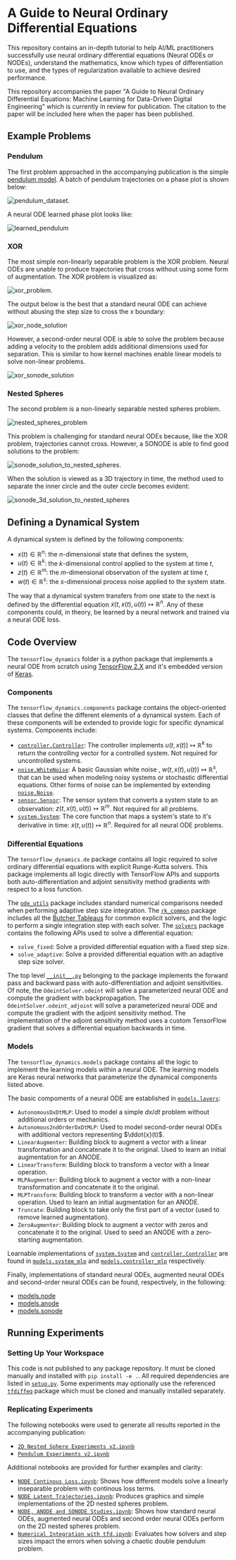 # A Guide to Neural Ordinary Differential Equations

This repository contains an in-depth tutorial to help AI/ML practitioners
successfully use neural ordinary differential equations (Neural ODEs or NODEs),
understand the mathematics, know which types of differentiation to use, and
the types of regularization available to achieve desired performance.

This repository accompanies the paper "A Guide to Neural Ordinary Differential
Equations: Machine Learning for Data-Driven Digital Engineering" which is
currently in review for publication. The citation to the paper will be included
here when the paper has been published.

## Example Problems

### Pendulum

The first problem approached in the accompanying publication is the simple
[pendulum model](example_systems/pendulum/pendulum_system.py). A batch of
pendulum trajectories on a phase plot is shown below:

![pendulum_dataset](docs/pendulum_many_traj_phase_plot.png).

A neural ODE learned phase plot looks like:

![learned_pendulum](docs/learned_pendulum_dynamics.png)

### XOR

The most simple non-linearly separable problem is the XOR problem. Neural ODEs
are unable to produce trajectories that cross without using some form of
augmentation. The XOR problem is visualized as:

![xor_problem](docs/xor_problem.png).

The output below is the best that a standard neural ODE can achieve without
abusing the step size to cross the x boundary:

![xor_node_solution](docs/xor_node.png)

However, a second-order neural ODE is able to solve the problem because
adding a velocity to the problem adds additional dimensions used for
separation. This is similar to how kernel machines enable linear models
to solve non-linear problems.

![xor_sonode_solution](docs/xor_sonode.png)

### Nested Spheres

The second problem is a non-linearly separable nested spheres problem.

![nested_spheres_problem](docs/nonlinear_sep_problem.png)

This problem is challenging for standard neural ODEs because, like the
XOR problem, trajectories cannot cross. However, a SONODE is able to find
good solutions to the problem:

![sonode_solution_to_nested_spheres](docs/nonlinear_sep_sonode_line_solution.png).

When the solution is viewed as a 3D trajectory in time, the method used to
separate the inner circle and the outer circle becomes evident:

![sonode_3d_solution_to_nested_spheres](docs/nonlinear_sep_sonode_3d_solution.png)


## Defining a Dynamical System

A dynamical system is defined by the following components:
- $x(t) \in \mathbb{R}^n$: the $n$-dimensional state that defines the system,
- $u(t) \in \mathbb{R}^k$: the $k$-dimensional control applied to the system at time $t$,
- $z(t) \in \mathbb{R}^m$: the $m$-dimensional observation of the system at time $t$,
- $w(t) \in \mathbb{R}^s$: the $s$-dimensional process noise applied to the system state.

The way that a dynamical system transfers from one state to the next is defined
by the differential equation $\dot{x}(t, x(t), u(t)) \mapsto \mathbb{R}^n$. Any of
these components could, in theory, be learned by a neural network and trained via
a neural ODE loss.

## Code Overview

The `tensorflow_dynamics` folder is a python package that implements a neural ODE
from scratch using [TensorFlow 2.X](https://www.tensorflow.org/) and it's embedded
version of [Keras](https://keras.io/).

### Components

The `tensorflow_dynamics.components` package contains the object-oriented classes
that define the different elements of a dynamical system. Each of these components
will be extended to provide logic for specific dynamical systems. Components include:
- [`controller.Controller`](tensorflow_dynamics/components/controller.py): The controller implements
$u(t, x(t)) \mapsto \mathbb{R}^k$ to return the controlling vector for a controlled system.
Not required for uncontrolled systems.
- [`noise.WhiteNoise`](tensorflow_dynamics/components/noise.py): A basic Gaussian white noise
, $w(t, x(t), u(t)) \mapsto \mathbb{R}^s$, that can be used when modeling noisy systems or stochastic
differential equations. Other forms of noise can be implemented by extending
[`noise.Noise`](tensorflow_dynamics/components/noise.py).
- [`sensor.Sensor`](tensorflow_dynamics/components/sensor.py): The sensor system that converts a system
state to an observation: $z(t, x(t), u(t)) \mapsto \mathbb{R}^m$. Not required for all problems.
- [`system.System`](tensorflow_dynamics/components/system.py): The core function that maps a system's
state to it's derivative in time: $\dot{x}(t, u(t)) \mapsto \mathbb{R}^n$. Required for all neural ODE problems.

### Differential Equations

The `tensorflow_dynamics.de` package contains all logic required to solve ordinary
differential equations with explicit Runge-Kutta solvers. This package implements all
logic directly with TensorFlow APIs and supports both auto-differentiation and
adjoint sensitivity method gradients with respect to a loss function.

The [`ode_utils`](tensorflow_dynamics/de/ode_utils.py) package includes standard numerical
comparisons needed when performing adaptive step size integration. The
[`rk_common`](tensorflow_dynamics/de/rk_common.py) package includes all the
[Butcher Tableaus](https://en.wikipedia.org/wiki/Runge%E2%80%93Kutta_methods#Explicit_Runge.E2.80.93Kutta_methods)
for common explicit solvers, and the logic to perform a single integration step with
each solver. The [`solvers`](tensorflow_dynamics/de/solvers.py) package contains the
following APIs used to solve a differential equation:
- `solve_fixed`: Solve a provided differential equation with a fixed step size.
- `solve_adaptive`: Solve a provided differential equation with an adaptive step size solver.

The top level [`__init__.py`](tensorflow_dynamics/de/__init__.py) belonging to the package
implements the forward pass and backward pass with auto-differentiation and adjoint
sensitivities. Of note, the `OdeintSolver.odeint` will solve a parameterized neural ODE
and compute the gradient with backpropagation. The `OdeintSolver.odeint_adjoint` will solve
a parameterized neural ODE and compute the gradient with the adjoint sensitivity method.
The implementation of the adjoint sensitivity method uses a custom TensorFlow gradient that
solves a differential equation backwards in time.

### Models

The `tensorflow_dynamics.models` package contains all the logic to implement the learning
models within a neural ODE. The learning models are Keras neural networks that parameterize
the dynamical components listed above.

The basic compoments of a neural ODE are established in [`models.layers`](tensorflow_dynamics/models/layers.py):
- `AutonomousDxDtMLP`: Used to model a simple $dx/dt$ problem without additional orders or mechanics.
- `Autonomous2ndOrderDxDtMLP`: Used to model second-order neural ODEs with additional vectors
representing $\ddot{x}(t)$.
- `LinearAugmenter`: Building block to augment a vector with a linear transformation and concatenate it to the original.
Used to learn an initial augmentation for an ANODE.
- `LinearTransform`: Building block to transform a vector with a linear operation.
- `MLPAugmenter`: Building block to augment a vector with a non-linear transformation and concatenate it to the original.
- `MLPTransform`: Building block to transform a vector with a non-linear operation.
Used to learn an initial augmentation for an ANODE.
- `Truncate`: Building block to take only the first part of a vector (used to remove learned augmentation).
- `ZeroAugmenter`: Building block to augment a vector with zeros and concatenate it to the original.
Used to seed an ANODE with a zero-starting augmentation.

Learnable implementations of [`system.System`](tensorflow_dynamics/components/system.py) and
[`controller.Controller`](tensorflow_dynamics/components/controller.py) are found in
[`models.system_mlp`](tensorflow_dynamics/models/system_mlp.py) and
[`models.controller_mlp`](tensorflow_dynamics/models/controller_mlp.py) respectively.

Finally, implementations of standard neural ODEs, augmented neural ODEs and second-order
neural ODEs can be found, respectively, in the following:
- [models.node](tensorflow_dynamics/models/node.py)
- [models.anode](tensorflow_dynamics/models/anode.py)
- [models.sonode](tensorflow_dynamics/models/sonode.py)

## Running Experiments

### Setting Up Your Workspace

This code is not published to any package repository. It must be cloned manually and installed
with `pip install -e .`. All required dependencies are listed in [`setup.py`](setup.py). Some
experiments may optionally use the referenced [`tfdiffeq`](https://github.com/titu1994/tfdiffeq)
package which must be cloned and manually installed separately.

### Replicating Experiments

The following notebooks were used to generate all results reported in the accompanying publication:
- [`2D Nested Sphere Experiments v2.ipynb`](notebooks/2D%20Nested%20Sphere%20Experiments%20v2.ipynb)
- [`Pendulum Experiments v2.ipynb`](notebooks/Pendulum%20Experiments%20v2.ipynb)

Additional notebooks are provided for further examples and clarity:
- [`NODE Continous Loss.ipynb`](notebooks/NODE%20Continuous%20Loss.ipynb): Shows how different models
solve a linearly inseparable problem with continous loss terms.
- [`NODE Latent Trajectories.ipynb`](notebooks/NODE%20Latent%20Trajectories.ipynb): Produces graphics
and simple implementations of the 2D nested spheres problem.
- [`NODE, ANODE and SONODE Studies.ipynb`](notebooks/NODE,%20ANODE%20and%20SONODE%20Studies.ipynb):
Shows how standard neural ODEs, augmented neural ODEs and second order neural ODEs perform on the 2D
nested spheres problem.
- [`Numerical Integration with tfd.ipynb`](notebooks/Numerical%20Integration%20with%20tfd.ipynb): Evaluates
how solvers and step sizes impact the errors when solving a chaotic double pendulum problem.
